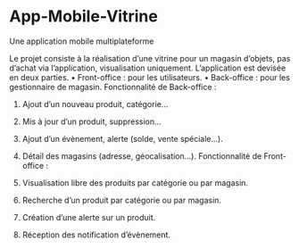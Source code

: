 # App-Mobile-Vitrine
Une application mobile multiplateforme 


Le projet consiste à la réalisation d’une vitrine pour un magasin d’objets, pas d’achat via l’application, visualisation uniquement. 
L’application est devisée en deux parties.
•	Front-office : pour les utilisateurs.
•	Back-office : pour les gestionnaire de magasin.
Fonctionnalité de Back-office : 

1.	Ajout d’un nouveau produit, catégorie…
2.	Mis à jour d’un produit, suppression…
3.	Ajout d’un évènement, alerte (solde, vente spéciale…).
4.	Détail des magasins (adresse, géocalisation…).
Fonctionnalité de Front-office :

1.	Visualisation libre des produits par catégorie ou par magasin.
2.	Recherche d’un produit par catégorie ou par magasin.
3.	Création d’une alerte sur un produit.
4.	Réception des notification d’évènement. 
